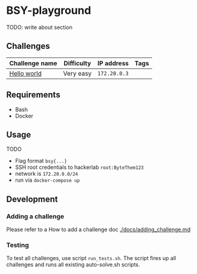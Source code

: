 # BSY-playground

TODO: write about section

## Challenges


| Challenge name                            | Difficulty  | IP address   | Tags  |
|-------------------------------------------|-------------|--------------|-------|
| [Hello world](./challenges/hello-world/)  | Very easy   | `172.20.0.3` |       |


## Requirements

* Bash
* Docker

## Usage

TODO

* Flag format `bsy{...}`
* SSH root credentials to hackerlab `root:ByteThem123`
* network is `172.20.0.0/24`
* run via `docker-compose up`

## Development

### Adding a challenge

Please refer to a How to add a challenge doc [./docs/adding_challenge.md](./docs/adding_challenge.md)

### Testing

To test all challenges, use script `run_tests.sh`. The script fires up all challenges and runs all existing auto-solve.sh scripts.
